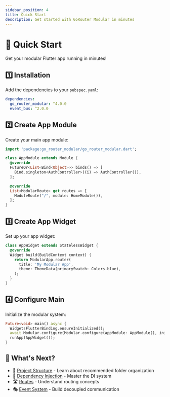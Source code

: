 ```yaml
---
sidebar_position: 4
title: Quick Start
description: Get started with GoRouter Modular in minutes
---
```


# 🚀 Quick Start

Get your modular Flutter app running in minutes!

## 1️⃣ Installation

Add the dependencies to your `pubspec.yaml`:

```yaml
dependencies:
  go_router_modular: ^4.0.0
  event_bus: ^2.0.0
```

## 2️⃣ Create App Module

Create your main app module:

```dart
import 'package:go_router_modular/go_router_modular.dart';

class AppModule extends Module {
  @override
  FutureOr<List<Bind<Object>>> binds() => [
    Bind.singleton<AuthController>((i) => AuthController()),
  ];

  @override
  List<ModularRoute> get routes => [
    ModuleRoute("/", module: HomeModule()),
  ];
}
```

## 3️⃣ Create App Widget

Set up your app widget:

```dart
class AppWidget extends StatelessWidget {
  @override
  Widget build(BuildContext context) {
    return ModularApp.router(
      title: 'My Modular App',
      theme: ThemeData(primarySwatch: Colors.blue),
    );
  }
}
```

## 4️⃣ Configure Main

Initialize the modular system:

```dart
Future<void> main() async {
  WidgetsFlutterBinding.ensureInitialized();
  await Modular.configure(Modular.configure(appModule: AppModule(), initialRoute: "/");
  runApp(AppWidget());
}
```

## 🎯 What's Next?

- 📁 [Project Structure](./project-structure) - Learn about recommended folder organization
- 💉 [Dependency Injection](./dependency-injection) - Master the DI system
- 🛣️ [Routes](./routes) - Understand routing concepts
- 🎭 [Event System](./event-system) - Build decoupled communication 